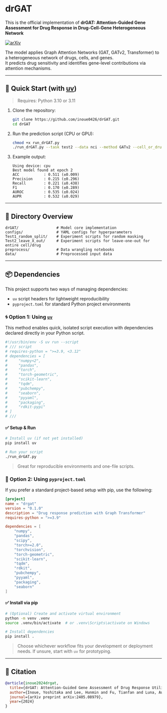 # drGAT

This is the official implementation of **drGAT: Attention-Guided Gene Assessment for Drug Response in Drug-Cell-Gene Heterogeneous Network**

[![arXiv](https://img.shields.io/badge/arXiv-2405.08979-b31b1b.svg)](https://arxiv.org/abs/2405.08979)

The model applies Graph Attention Networks (GAT, GATv2, Transformer) to a heterogeneous network of drugs, cells, and genes.\
It predicts drug sensitivity and identifies gene-level contributions via attention mechanisms.

---

## 🚀 Quick Start (with [uv](https://github.com/astral-sh/uv))

> Requires: Python 3.10 or 3.11

1. Clone the repository:

   ```bash
   git clone https://github.com/inoue0426/drGAT.git
   cd drGAT
   ```

2. Run the prediction script (CPU or GPU):

   ```bash
   chmod +x run_drGAT.py
   ./run_drGAT.py --task test2 --data nci --method GATv2 --cell_or_drug cell
   ```

3. Example output:

   ```
   Using device: cpu
   Best model found at epoch 2
   ACC           : 0.511 (±0.009)
   Precision     : 0.215 (±0.296)
   Recall        : 0.221 (±0.438)
   F1            : 0.170 (±0.289)
   AUROC         : 0.535 (±0.024)
   AUPR          : 0.532 (±0.029)
   ```

---

## 📁 Directory Overview

```
drGAT/                 # Model core implementation
configs/               # YAML configs for hyperparameters
Test1_random_split/    # Experiment scripts for random masking
Test2_leave_X_out/     # Experiment scripts for leave-one-out for entire cell/drug
preprocess/            # Data wrangling notebooks
data/                  # Preprocessed input data
```

---

## 📦 Dependencies

This project supports two ways of managing dependencies:

- `uv` script headers for lightweight reproducibility
- `pyproject.toml` for standard Python project environments

### 🌀 Option 1: Using [`uv`](https://github.com/astral-sh/uv)

This method enables quick, isolated script execution with dependencies declared directly in your Python script.

```python
#!/usr/bin/env -S uv run --script
# /// script
# requires-python = ">=3.9, <3.12"
# dependencies = [
#     "numpy<2",
#     "pandas",
#     "torch",
#     "torch-geometric",
#     "scikit-learn",
#     "tqdm",
#     "pubchempy",
#     "seaborn",
#     "pyyaml",
#     "packaging",
#     "rdkit-pypi"
# ]
# ///
```

#### ✅ Setup & Run

```bash
# Install uv (if not yet installed)
pip install uv

# Run your script
./run_drGAT.py
```

> Great for reproducible environments and one-file scripts.

### 🧰 Option 2: Using `pyproject.toml`

If you prefer a standard project-based setup with pip, use the following:

```toml
[project]
name = "drgat"
version = "0.1.0"
description = "Drug response prediction with Graph Transformer"
requires-python = ">=3.9"

dependencies = [
    "numpy",
    "pandas",
    "scipy",
    "torch>=2.0",
    "torchvision",
    "torch-geometric",
    "scikit-learn",
    "tqdm",
    "rdkit",
    "pubchempy",
    "pyyaml",
    "packaging",
    "seaborn"
]
```

#### ✅ Install via pip

```bash
# (Optional) Create and activate virtual environment
python -m venv .venv
source .venv/bin/activate  # or .venv\Scripts\activate on Windows

# Install dependencies
pip install .
```

> Choose whichever workflow fits your development or deployment needs. If unsure, start with `uv` for prototyping.

---

## 📖 Citation

```bibtex
@article{inoue2024drgat,
  title={drGAT: Attention-Guided Gene Assessment of Drug Response Utilizing a Drug-Cell-Gene Heterogeneous Network},
  author={Inoue, Yoshitaka and Lee, Hunmin and Fu, Tianfan and Luna, Augustin},
  journal={arXiv preprint arXiv:2405.08979},
  year={2024}
}
```
